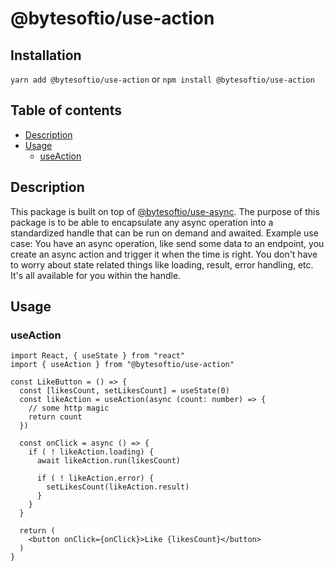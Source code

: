 # @bytesoftio/use-action

## Installation

`yarn add @bytesoftio/use-action` or `npm install @bytesoftio/use-action`

## Table of contents

<!-- START doctoc generated TOC please keep comment here to allow auto update -->
<!-- DON'T EDIT THIS SECTION, INSTEAD RE-RUN doctoc TO UPDATE -->


- [Description](#description)
- [Usage](#usage)
  - [useAction](#useaction)

<!-- END doctoc generated TOC please keep comment here to allow auto update -->

## Description

This package is built on top of [@bytesoftio/use-async](https://github.com/bytesoftio/use-async). The purpose of this package is to be able to encapsulate any async operation into a standardized handle that can be run on demand and awaited. Example use case: You have an async operation, like send some data to an endpoint, you create an async action and trigger it when the time is right. You don't have to worry about state related things like loading, result, error handling, etc. It's all available for you within the handle.

## Usage

### useAction

```tsx
import React, { useState } from "react"
import { useAction } from "@bytesoftio/use-action"

const LikeButton = () => {
  const [likesCount, setLikesCount] = useState(0)
  const likeAction = useAction(async (count: number) => {
    // some http magic
    return count
  }) 
  
  const onClick = async () => {
    if ( ! likeAction.loading) {
      await likeAction.run(likesCount)
     
      if ( ! likeAction.error) {
        setLikesCount(likeAction.result)
      } 
    } 
  }

  return (
    <button onClick={onClick}>Like {likesCount}</button>
  )
}
```
